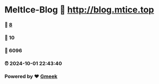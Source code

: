 # MeltIce-Blog :link: http://blog.mtice.top 
### :page_facing_up: [8](http://blog.mtice.top/tag.html) 
### :speech_balloon: 10 
### :hibiscus: 6096 
### :alarm_clock: 2024-10-01 22:43:40 
### Powered by :heart: [Gmeek](https://github.com/Meekdai/Gmeek)
